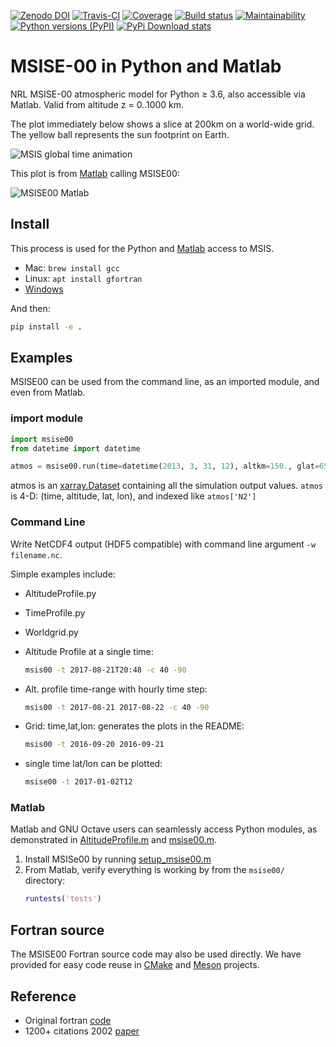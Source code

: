 [![Zenodo DOI](https://zenodo.org/badge/32971905.svg)](https://zenodo.org/badge/latestdoi/32971905)
[![Travis-CI](https://travis-ci.org/scivision/msise00.svg)](https://travis-ci.org/scivision/msise00)
[![Coverage](https://coveralls.io/repos/scivision/msise00/badge.svg?branch=master&service=github)](https://coveralls.io/github/scivision/msise00?branch=master)
[![Build status](https://ci.appveyor.com/api/projects/status/g58w79defiiiu6j6?svg=true)](https://ci.appveyor.com/project/scivision/msise00)
[![Maintainability](https://api.codeclimate.com/v1/badges/f6f206d6f6605bcf435d/maintainability)](https://codeclimate.com/github/scivision/msise00/maintainability)
[![Python versions (PyPI)](https://img.shields.io/pypi/pyversions/msise00.svg)](https://pypi.python.org/pypi/msise00)
[![PyPi Download stats](http://pepy.tech/badge/msise00)](http://pepy.tech/project/msise00)

# MSISE-00 in Python and Matlab

NRL MSISE-00 atmospheric model for Python &ge; 3.6, also accessible via Matlab.
Valid from altitude z = 0..1000 km.

The plot immediately below shows a slice at 200km on a world-wide grid.
The yellow ball represents the sun footprint on Earth.

![MSIS global time animation](./tests/msise00_demo.gif)

This plot is from [Matlab](./tests/test_msise00_matlab.m) calling MSISE00:

![MSISE00 Matlab](./tests/msis_matlab.png)

## Install

This process is used for the Python and [Matlab](#matlab) access to MSIS.

-   Mac: `brew install gcc`
-   Linux: `apt install gfortran`
-   [Windows](https://www.scivision.co/windows-gcc-gfortran-cmake-make-install/)

And then:
```sh
pip install -e .
```

## Examples

MSISE00 can be used from the command line, as an imported module, and even from Matlab.

### import module

```python
import msise00
from datetime import datetime

atmos = msise00.run(time=datetime(2013, 3, 31, 12), altkm=150., glat=65., glon=-148.)
```

atmos is an [xarray.Dataset](http://xarray.pydata.org/en/stable/generated/xarray.Dataset.html) containing all the simulation output values.
`atmos` is 4-D: (time, altitude, lat, lon), and indexed like `atmos['N2']`


### Command Line

Write NetCDF4 output (HDF5 compatible) with command line argument `-w filename.nc`.

Simple examples include:

* AltitudeProfile.py
* TimeProfile.py
* Worldgrid.py


* Altitude Profile at a single time:
  ```sh
  msis00 -t 2017-08-21T20:48 -c 40 -90
  ```
* Alt. profile time-range with hourly time step:
  ```sh
  msis00 -t 2017-08-21 2017-08-22 -c 40 -90
  ```
* Grid: time,lat,lon: generates the plots in the README:
  ```sh
  msis00 -t 2016-09-20 2016-09-21
  ```
* single time lat/lon can be plotted:
  ```sh
  msise00 -t 2017-01-02T12
  ```
  
### Matlab

Matlab and GNU Octave users can seamlessly access Python modules, as demonstrated in 
[AltitudeProfile.m](./matlab/AlitudeProfile.m) and 
[msise00.m](./matlab/msise00.m).

1. Install MSISe00 by running [setup_msise00.m](./matlab/setup_msise00.m)
2. From Matlab, verify everything is working by from the `msise00/` directory:
   ```matlab
   runtests('tests')
   ```
   
## Fortran source

The MSISE00 Fortran source code may also be used directly.
We have provided for easy code reuse in
[CMake](./src/CMakeLists.txt)
and
[Meson](./src/meson.build)
projects.
   
## Reference

* Original fortran [code](https://ccmc.gsfc.nasa.gov/pub/modelweb/atmospheric/msis/)
* 1200+ citations 2002 [paper](http://onlinelibrary.wiley.com/doi/10.1029/2002JA009430/pdf)
